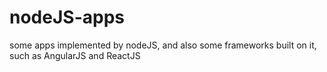 # nodeJS-apps
some apps implemented by nodeJS, and also some frameworks built on it, such as AngularJS and ReactJS
